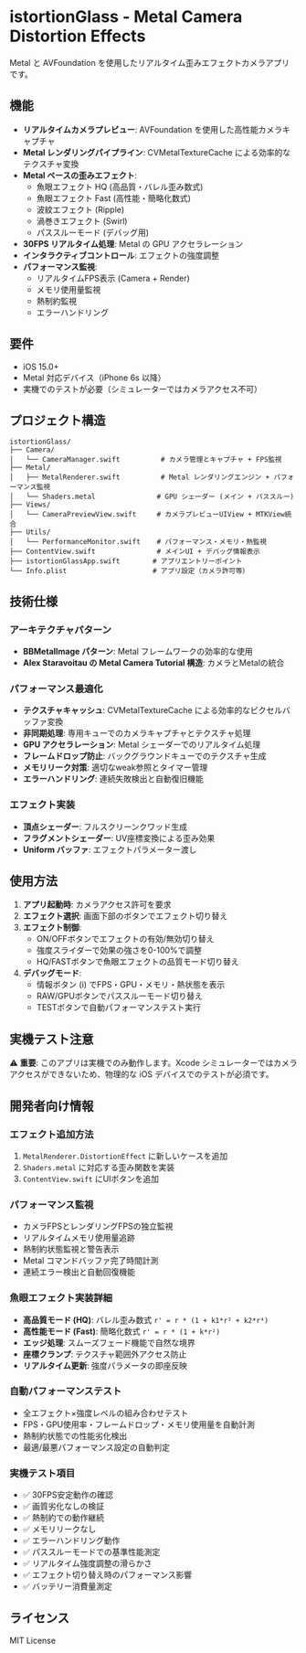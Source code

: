 # istortionGlass - Metal Camera Distortion Effects

Metal と AVFoundation を使用したリアルタイム歪みエフェクトカメラアプリです。

## 機能

- **リアルタイムカメラプレビュー**: AVFoundation を使用した高性能カメラキャプチャ
- **Metal レンダリングパイプライン**: CVMetalTextureCache による効率的なテクスチャ変換
- **Metal ベースの歪みエフェクト**:
  - 魚眼エフェクト HQ (高品質・バレル歪み数式)
  - 魚眼エフェクト Fast (高性能・簡略化数式)
  - 波紋エフェクト (Ripple) 
  - 渦巻きエフェクト (Swirl)
  - パススルーモード (デバッグ用)
- **30FPS リアルタイム処理**: Metal の GPU アクセラレーション
- **インタラクティブコントロール**: エフェクトの強度調整
- **パフォーマンス監視**:
  - リアルタイムFPS表示 (Camera + Render)
  - メモリ使用量監視
  - 熱制約監視
  - エラーハンドリング

## 要件

- iOS 15.0+
- Metal 対応デバイス（iPhone 6s 以降）
- 実機でのテストが必要（シミュレーターではカメラアクセス不可）

## プロジェクト構造

```
istortionGlass/
├── Camera/
│   └── CameraManager.swift          # カメラ管理とキャプチャ + FPS監視
├── Metal/
│   ├── MetalRenderer.swift          # Metal レンダリングエンジン + パフォーマンス監視
│   └── Shaders.metal               # GPU シェーダー (メイン + パススルー)
├── Views/
│   └── CameraPreviewView.swift     # カメラプレビューUIView + MTKView統合
├── Utils/
│   └── PerformanceMonitor.swift    # パフォーマンス・メモリ・熱監視
├── ContentView.swift               # メインUI + デバッグ情報表示
├── istortionGlassApp.swift        # アプリエントリーポイント
└── Info.plist                     # アプリ設定（カメラ許可等）
```

## 技術仕様

### アーキテクチャパターン
- **BBMetalImage パターン**: Metal フレームワークの効率的な使用
- **Alex Staravoitau の Metal Camera Tutorial 構造**: カメラとMetalの統合

### パフォーマンス最適化
- **テクスチャキャッシュ**: CVMetalTextureCache による効率的なピクセルバッファ変換
- **非同期処理**: 専用キューでのカメラキャプチャとテクスチャ処理
- **GPU アクセラレーション**: Metal シェーダーでのリアルタイム処理
- **フレームドロップ防止**: バックグラウンドキューでのテクスチャ生成
- **メモリリーク対策**: 適切なweak参照とタイマー管理
- **エラーハンドリング**: 連続失敗検出と自動復旧機能

### エフェクト実装
- **頂点シェーダー**: フルスクリーンクワッド生成
- **フラグメントシェーダー**: UV座標変換による歪み効果
- **Uniform バッファ**: エフェクトパラメーター渡し

## 使用方法

1. **アプリ起動時**: カメラアクセス許可を要求
2. **エフェクト選択**: 画面下部のボタンでエフェクト切り替え
3. **エフェクト制御**:
   - ON/OFFボタンでエフェクトの有効/無効切り替え
   - 強度スライダーで効果の強さを0-100%で調整
   - HQ/FASTボタンで魚眼エフェクトの品質モード切り替え
4. **デバッグモード**: 
   - 情報ボタン (i) でFPS・GPU・メモリ・熱状態を表示
   - RAW/GPUボタンでパススルーモード切り替え
   - TESTボタンで自動パフォーマンステスト実行

## 実機テスト注意

⚠️ **重要**: このアプリは実機でのみ動作します。Xcode シミュレーターではカメラアクセスができないため、物理的な iOS デバイスでのテストが必須です。

## 開発者向け情報

### エフェクト追加方法
1. `MetalRenderer.DistortionEffect` に新しいケースを追加
2. `Shaders.metal` に対応する歪み関数を実装
3. `ContentView.swift` にUIボタンを追加

### パフォーマンス監視
- カメラFPSとレンダリングFPSの独立監視
- リアルタイムメモリ使用量追跡
- 熱制約状態監視と警告表示
- Metal コマンドバッファ完了時間計測
- 連続エラー検出と自動回復機能

### 魚眼エフェクト実装詳細
- **高品質モード (HQ)**: バレル歪み数式 `r' = r * (1 + k1*r² + k2*r⁴)`
- **高性能モード (Fast)**: 簡略化数式 `r' = r * (1 + k*r²)`
- **エッジ処理**: スムーズフェード機能で自然な境界
- **座標クランプ**: テクスチャ範囲外アクセス防止
- **リアルタイム更新**: 強度パラメータの即座反映

### 自動パフォーマンステスト
- 全エフェクト×強度レベルの組み合わせテスト
- FPS・GPU使用率・フレームドロップ・メモリ使用量を自動計測
- 熱制約状態での性能劣化検出
- 最適/最悪パフォーマンス設定の自動判定

### 実機テスト項目
- ✅ 30FPS安定動作の確認
- ✅ 画質劣化なしの検証
- ✅ 熱制約での動作継続
- ✅ メモリリークなし
- ✅ エラーハンドリング動作
- ✅ パススルーモードでの基準性能測定
- ✅ リアルタイム強度調整の滑らかさ
- ✅ エフェクト切り替え時のパフォーマンス影響
- ✅ バッテリー消費量測定

## ライセンス

MIT License
